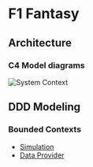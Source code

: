 # F1 Fantasy 

## Architecture

### C4 Model diagrams

![System Context](./docs/c4-System%40Context_L1.drawio.svg)

## DDD Modeling

### Bounded Contexts
- [Simulation](https://miro.com/app/board/uXjVNKoeXd8=/)
- [Data Provider](https://miro.com/app/board/uXjVNKt88fI=/)

